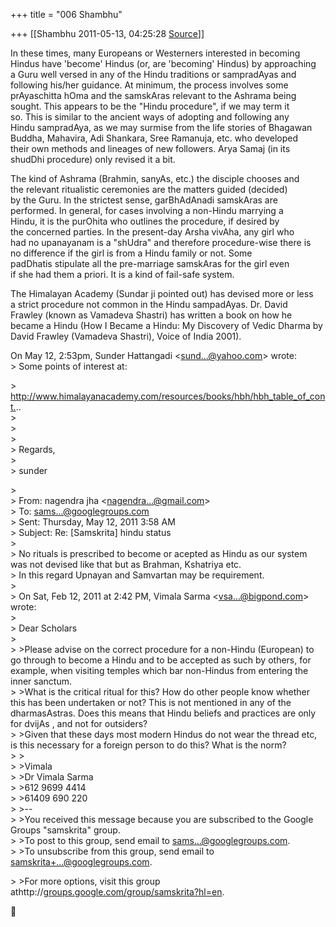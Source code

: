+++
title = "006 Shambhu"

+++
[[Shambhu	2011-05-13, 04:25:28 [Source](https://groups.google.com/g/samskrita/c/RcK3Z3K5NVY)]]



In these times, many Europeans or Westerners interested in becoming  
Hindus have 'become' Hindus (or, are 'becoming' Hindus) by approaching  
a Guru well versed in any of the Hindu traditions or sampradAyas and  
following his/her guidance. At minimum, the process involves some  
prAyaschitta hOma and the samskAras relevant to the Ashrama being  
sought. This appears to be the "Hindu procedure", if we may term it  
so. This is similar to the ancient ways of adopting and following any  
Hindu sampradAya, as we may surmise from the life stories of Bhagawan  
Buddha, Mahavira, Adi Shankara, Sree Ramanuja, etc. who developed  
their own methods and lineages of new followers. Arya Samaj (in its  
shudDhi procedure) only revised it a bit.  
  
The kind of Ashrama (Brahmin, sanyAs, etc.) the disciple chooses and  
the relevant ritualistic ceremonies are the matters guided (decided)  
by the Guru. In the strictest sense, garBhAdAnadi samskAras are  
performed. In general, for cases involving a non-Hindu marrying a  
Hindu, it is the purOhita who outlines the procedure, if desired by  
the concerned parties. In the present-day Arsha vivAha, any girl who  
had no upanayanam is a "shUdra" and therefore procedure-wise there is  
no difference if the girl is from a Hindu family or not. Some  
padDhatis stipulate all the pre-marriage samskAras for the girl even  
if she had them a priori. It is a kind of fail-safe system.  
  
The Himalayan Academy (Sundar ji pointed out) has devised more or less  
a strict procedure not common in the Hindu sampadAyas. Dr. David  
Frawley (known as Vamadeva Shastri) has written a book on how he  
became a Hindu (How I Became a Hindu: My Discovery of Vedic Dharma by  
David Frawley (Vamadeva Shastri), Voice of India 2001).  

  
  
On May 12, 2:53pm, Sunder Hattangadi \<[sund...@yahoo.com]()\> wrote:  
\> Some points of interest at:  

\>
<http://www.himalayanacademy.com/resources/books/hbh/hbh_table_of_cont.>..  
\>   
\>   
\>   
\> Regards,  
\>   
\> sunder  

\>  
\> From: nagendra jha \<[nagendra...@gmail.com]()\>  
\> To: [sams...@googlegroups.com]()  
\> Sent: Thursday, May 12, 2011 3:58 AM  
\> Subject: Re: \[Samskrita\] hindu status  
\>  
\> No rituals is prescribed to become or acepted as Hindu as our system was not devised like that but as Brahman, Kshatriya etc.  
\> In this regard Upnayan and Samvartan may be requirement.  
\>  
\> On Sat, Feb 12, 2011 at 2:42 PM, Vimala Sarma \<[vsa...@bigpond.com]()\> wrote:  
\>  
\> Dear Scholars  
\>  
\> \>Please advise on the correct procedure for a non-Hindu (European) to go through to become a Hindu and to be accepted as such by others, for example, when visiting temples which bar non-Hindus from entering the inner sanctum.  
\> \>What is the critical ritual for this? How do other people know whether this has been undertaken or not? This is not mentioned in any of the dharmasAstras. Does this means that Hindu beliefs and practices are only for dvijAs , and not for outsiders?  
\> \>Given that these days most modern Hindus do not wear the thread etc, is this necessary for a foreign person to do this? What is the norm?  
\> \>  
\> \>Vimala  
\> \>Dr Vimala Sarma  
\> \>612 9699 4414  
\> \>61409 690 220  
\> \>--  
\> \>You received this message because you are subscribed to the Google Groups "samskrita" group.  
\> \>To post to this group, send email to [sams...@googlegroups.com]().  
\> \>To unsubscribe from this group, send email to [samskrita+...@googlegroups.com]().  

\> \>For more options, visit this group athttp://[groups.google.com/group/samskrita?hl=en](http://groups.google.com/group/samskrita?hl=en).  



